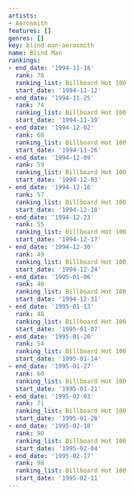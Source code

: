 ```yaml
---
artists:
- Aerosmith
features: []
genres: []
key: blind-man-aerosmith
name: Blind Man
rankings:
- end_date: '1994-11-18'
  rank: 78
  ranking_list: Billboard Hot 100
  start_date: '1994-11-12'
- end_date: '1994-11-25'
  rank: 74
  ranking_list: Billboard Hot 100
  start_date: '1994-11-19'
- end_date: '1994-12-02'
  rank: 68
  ranking_list: Billboard Hot 100
  start_date: '1994-11-26'
- end_date: '1994-12-09'
  rank: 59
  ranking_list: Billboard Hot 100
  start_date: '1994-12-03'
- end_date: '1994-12-16'
  rank: 57
  ranking_list: Billboard Hot 100
  start_date: '1994-12-10'
- end_date: '1994-12-23'
  rank: 55
  ranking_list: Billboard Hot 100
  start_date: '1994-12-17'
- end_date: '1994-12-30'
  rank: 49
  ranking_list: Billboard Hot 100
  start_date: '1994-12-24'
- end_date: '1995-01-06'
  rank: 48
  ranking_list: Billboard Hot 100
  start_date: '1994-12-31'
- end_date: '1995-01-13'
  rank: 48
  ranking_list: Billboard Hot 100
  start_date: '1995-01-07'
- end_date: '1995-01-20'
  rank: 54
  ranking_list: Billboard Hot 100
  start_date: '1995-01-14'
- end_date: '1995-01-27'
  rank: 60
  ranking_list: Billboard Hot 100
  start_date: '1995-01-21'
- end_date: '1995-02-03'
  rank: 71
  ranking_list: Billboard Hot 100
  start_date: '1995-01-28'
- end_date: '1995-02-10'
  rank: 90
  ranking_list: Billboard Hot 100
  start_date: '1995-02-04'
- end_date: '1995-02-17'
  rank: 98
  ranking_list: Billboard Hot 100
  start_date: '1995-02-11'
---
```


